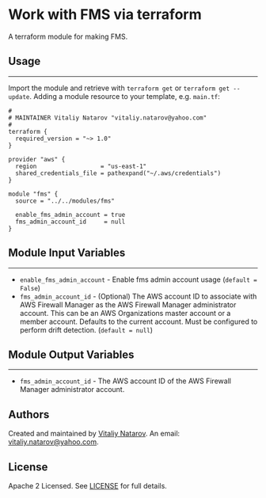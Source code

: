 # Work with FMS via terraform

A terraform module for making FMS.


## Usage
----------------------
Import the module and retrieve with ```terraform get``` or ```terraform get --update```. Adding a module resource to your template, e.g. `main.tf`:

```
#
# MAINTAINER Vitaliy Natarov "vitaliy.natarov@yahoo.com"
#
terraform {
  required_version = "~> 1.0"
}

provider "aws" {
  region                  = "us-east-1"
  shared_credentials_file = pathexpand("~/.aws/credentials")
}

module "fms" {
  source = "../../modules/fms"

  enable_fms_admin_account = true
  fms_admin_account_id     = null
}
```

## Module Input Variables
----------------------
- `enable_fms_admin_account` - Enable fms admin account usage (`default = False`)
- `fms_admin_account_id` - (Optional) The AWS account ID to associate with AWS Firewall Manager as the AWS Firewall Manager administrator account. This can be an AWS Organizations master account or a member account. Defaults to the current account. Must be configured to perform drift detection. (`default = null`)

## Module Output Variables
----------------------
- `fms_admin_account_id` - The AWS account ID of the AWS Firewall Manager administrator account.


## Authors

Created and maintained by [Vitaliy Natarov](https://github.com/SebastianUA). An email: [vitaliy.natarov@yahoo.com](vitaliy.natarov@yahoo.com).

## License

Apache 2 Licensed. See [LICENSE](https://github.com/SebastianUA/terraform/blob/master/LICENSE) for full details.
